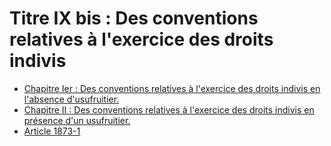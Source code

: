 # Titre IX bis : Des conventions relatives à l'exercice des droits indivis

- [Chapitre Ier : Des conventions relatives à l'exercice des droits indivis en l'absence d'usufruitier.](chapitre-ier)
- [Chapitre II : Des conventions relatives à l'exercice des droits indivis en présence d'un usufruitier.](chapitre-ii)
- [Article 1873-1](article-1873-1.md)
